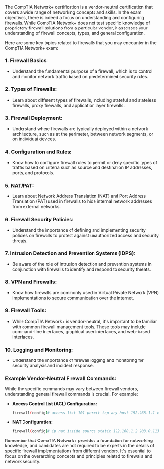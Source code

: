 The CompTIA Network+ certification is a vendor-neutral certification that covers a wide range of networking concepts and skills. In the exam objectives, there is indeed a focus on understanding and configuring firewalls. While CompTIA Network+ does not test specific knowledge of proprietary firewall solutions from a particular vendor, it assesses your understanding of firewall concepts, types, and general configuration.

Here are some key topics related to firewalls that you may encounter in the CompTIA Network+ exam:

### 1. **Firewall Basics:**
   - Understand the fundamental purpose of a firewall, which is to control and monitor network traffic based on predetermined security rules.

### 2. **Types of Firewalls:**
   - Learn about different types of firewalls, including stateful and stateless firewalls, proxy firewalls, and application layer firewalls.

### 3. **Firewall Deployment:**
   - Understand where firewalls are typically deployed within a network architecture, such as at the perimeter, between network segments, or on individual devices.

### 4. **Configuration and Rules:**
   - Know how to configure firewall rules to permit or deny specific types of traffic based on criteria such as source and destination IP addresses, ports, and protocols.

### 5. **NAT/PAT:**
   - Learn about Network Address Translation (NAT) and Port Address Translation (PAT) used in firewalls to hide internal network addresses from external networks.

### 6. **Firewall Security Policies:**
   - Understand the importance of defining and implementing security policies on firewalls to protect against unauthorized access and security threats.

### 7. **Intrusion Detection and Prevention Systems (IDPS):**
   - Be aware of the role of intrusion detection and prevention systems in conjunction with firewalls to identify and respond to security threats.

### 8. **VPN and Firewalls:**
   - Know how firewalls are commonly used in Virtual Private Network (VPN) implementations to secure communication over the internet.

### 9. **Firewall Tools:**
   - While CompTIA Network+ is vendor-neutral, it's important to be familiar with common firewall management tools. These tools may include command-line interfaces, graphical user interfaces, and web-based interfaces.

### 10. **Logging and Monitoring:**
   - Understand the importance of firewall logging and monitoring for security analysis and incident response.

### Example Vendor-Neutral Firewall Commands:

While the specific commands may vary between firewall vendors, understanding general firewall commands is crucial. For example:

- **Access Control List (ACL) Configuration:**
  ```bash
  firewall(config)# access-list 101 permit tcp any host 192.168.1.1 eq 80
  ```

- **NAT Configuration:**
  ```bash
  firewall(config)# ip nat inside source static 192.168.1.2 203.0.113.2
  ```

Remember that CompTIA Network+ provides a foundation for networking knowledge, and candidates are not required to be experts in the details of specific firewall implementations from different vendors. It's essential to focus on the overarching concepts and principles related to firewalls and network security.
